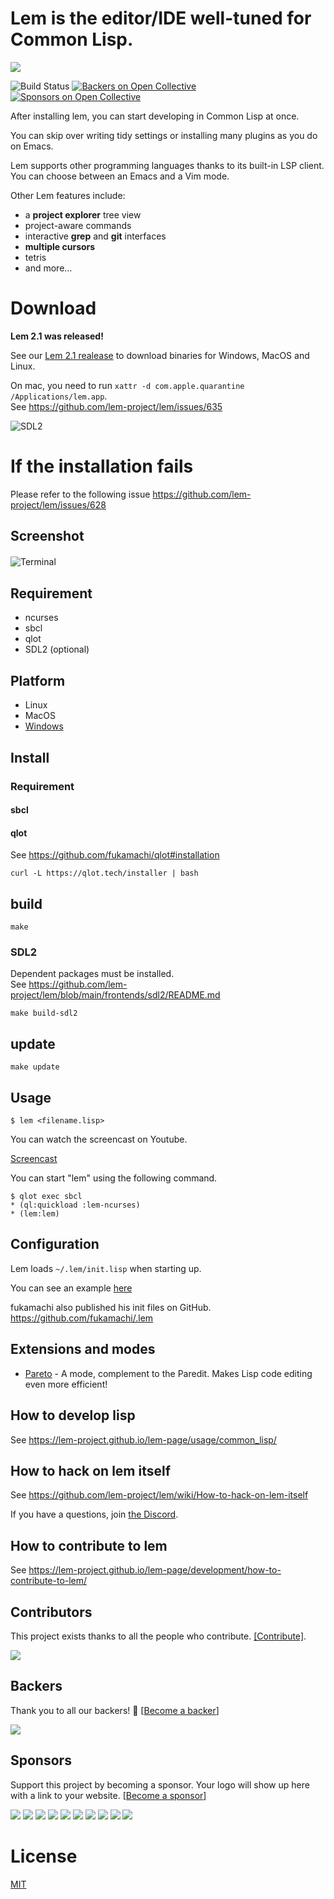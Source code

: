 # Lem is the editor/IDE well-tuned for Common Lisp.

![](https://github.com/Shinmera/lem-icon/blob/gh-pages/icon-blue.svg)

![Build Status](https://github.com/lem-project/lem/workflows/CI/badge.svg)
[![Backers on Open Collective](https://opencollective.com/lem/backers/badge.svg)](#backers) [![Sponsors on Open Collective](https://opencollective.com/lem/sponsors/badge.svg)](#sponsors)

After installing lem, you can start developing in Common Lisp at once.

You can skip over writing tidy settings or installing many plugins as you do on Emacs.

Lem supports other programming languages thanks to its built-in LSP
client. You can choose between an Emacs and a Vim mode.

Other Lem features include:

- a **project explorer** tree view
- project-aware commands
- interactive **grep** and **git** interfaces
- **multiple cursors**
- tetris
- and more…

# Download

**Lem 2.1 was released!**

See our [Lem 2.1 realease](https://github.com/lem-project/lem/releases/tag/v2.1.0) to
download binaries for Windows, MacOS and Linux.

On mac, you need to run `xattr -d com.apple.quarantine /Applications/lem.app`.  
See https://github.com/lem-project/lem/issues/635

![SDL2](screenshots/sdl2.png)

# If the installation fails
Please refer to the following issue
https://github.com/lem-project/lem/issues/628

## Screenshot
![Terminal](screenshots/terminal.png)　　

## Requirement
- ncurses
- sbcl
- qlot
- SDL2 (optional)

## Platform
- Linux
- MacOS
- [Windows](https://github.com/lem-project/lem/wiki/Windows-Platform)

## Install

### Requirement

#### sbcl
#### qlot

See https://github.com/fukamachi/qlot#installation

```
curl -L https://qlot.tech/installer | bash
```

## build

```
make
```
### SDL2
Dependent packages must be installed.  
See https://github.com/lem-project/lem/blob/main/frontends/sdl2/README.md

```
make build-sdl2
```

## update
```
make update
```

## Usage

```
$ lem <filename.lisp>
```

You can watch the screencast on Youtube.

[Screencast](https://youtu.be/YkSJ3p7Z9H0)


You can start "lem" using the following command.
```
$ qlot exec sbcl
* (ql:quickload :lem-ncurses)
* (lem:lem)
```

## Configuration

Lem loads `~/.lem/init.lisp` when starting up.

You can see an example [here](https://github.com/Fedreg/.lem/blob/master/init.lisp)

fukamachi also published his init files on GitHub.
https://github.com/fukamachi/.lem

## Extensions and modes

* [Pareto](https://github.com/40ants/lem-pareto) - A mode, complement to the Paredit. Makes Lisp code editing even more efficient!

## How to develop lisp
See https://lem-project.github.io/lem-page/usage/common_lisp/

## How to hack on lem itself
See https://github.com/lem-project/lem/wiki/How-to-hack-on-lem-itself

If you have a questions, join [the Discord](https://discord.gg/NHzqbw4zVR).

## How to contribute to lem
See https://lem-project.github.io/lem-page/development/how-to-contribute-to-lem/

## Contributors

This project exists thanks to all the people who contribute. [[Contribute]](CONTRIBUTING.md).

<a href="https://github.com/lem-project/lem/graphs/contributors">
  <img src="https://contrib.rocks/image?repo=lem-project/lem&max=24" />
</a>

## Backers

Thank you to all our backers! 🙏 [[Become a backer](https://opencollective.com/lem#backer)]

<a href="https://opencollective.com/lem#backers" target="_blank"><img src="https://opencollective.com/lem/backers.svg?width=890"></a>


## Sponsors

Support this project by becoming a sponsor. Your logo will show up here with a link to your website. [[Become a sponsor](https://opencollective.com/lem#sponsor)]

<a href="https://opencollective.com/lem/sponsor/0/website" target="_blank"><img src="https://opencollective.com/lem/sponsor/0/avatar.svg"></a>
<a href="https://opencollective.com/lem/sponsor/1/website" target="_blank"><img src="https://opencollective.com/lem/sponsor/1/avatar.svg"></a>
<a href="https://opencollective.com/lem/sponsor/2/website" target="_blank"><img src="https://opencollective.com/lem/sponsor/2/avatar.svg"></a>
<a href="https://opencollective.com/lem/sponsor/3/website" target="_blank"><img src="https://opencollective.com/lem/sponsor/3/avatar.svg"></a>
<a href="https://opencollective.com/lem/sponsor/4/website" target="_blank"><img src="https://opencollective.com/lem/sponsor/4/avatar.svg"></a>
<a href="https://opencollective.com/lem/sponsor/5/website" target="_blank"><img src="https://opencollective.com/lem/sponsor/5/avatar.svg"></a>
<a href="https://opencollective.com/lem/sponsor/6/website" target="_blank"><img src="https://opencollective.com/lem/sponsor/6/avatar.svg"></a>
<a href="https://opencollective.com/lem/sponsor/7/website" target="_blank"><img src="https://opencollective.com/lem/sponsor/7/avatar.svg"></a>
<a href="https://opencollective.com/lem/sponsor/8/website" target="_blank"><img src="https://opencollective.com/lem/sponsor/8/avatar.svg"></a>
<a href="https://opencollective.com/lem/sponsor/9/website" target="_blank"><img src="https://opencollective.com/lem/sponsor/9/avatar.svg"></a>



# License
[MIT](https://github.com/lem-project/lem/blob/master/LICENCE)
